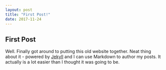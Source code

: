 ```yaml
---
layout: post
title: "First Post!"
date: 2017-11-24
---
```


## First Post

Well. Finally got around to putting this old website together. Neat thing about it - powered by [Jekyll](http://jekyllrb.com) and I can use Markdown to author my posts. It actually is a lot easier than I thought it was going to be.
